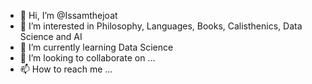- 👋 Hi, I’m @Issamthejoat
- 👀 I’m interested in Philosophy, Languages, Books, Calisthenics, Data Science and AI
- 🌱 I’m currently learning Data Science
- 💞️ I’m looking to collaborate on ...
- 📫 How to reach me ...

<!---
Issamthejoat/Issamthejoat is a ✨ special ✨ repository because its `README.md` (this file) appears on your GitHub profile.
You can click the Preview link to take a look at your changes.
--->
